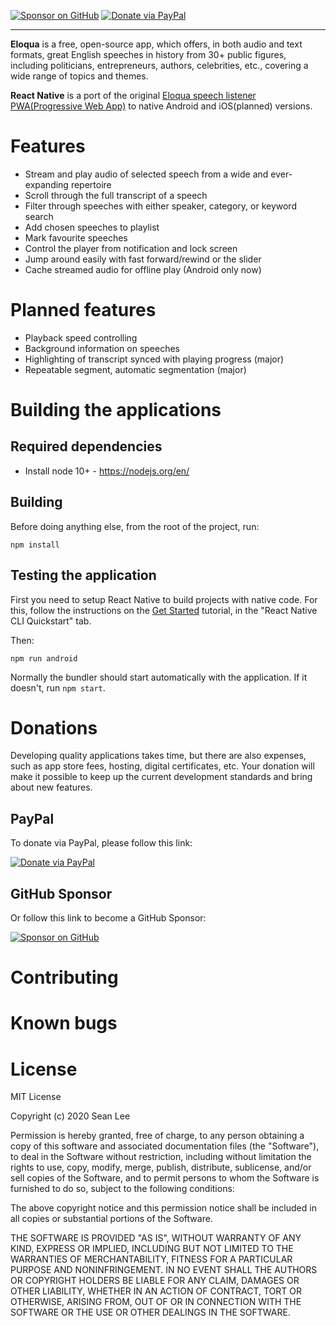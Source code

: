 [![Sponsor on GitHub](https://img.shields.io/badge/Sponsor-on%20GitHub-blueviolet)](https://github.com/sponsors/ilovepku) [![Donate via PayPal](https://img.shields.io/badge/Donate-via%20PayPal-blue)](https://www.paypal.com/donate?hosted_button_id=EMK52WJM37KWY)

* * *

**Eloqua** is a free, open-source app, which offers, in both audio and text formats, great English speeches in history from 30+ public figures, including politicians, entrepreneurs, authors, celebrities, etc., covering a wide range of topics and themes.

**React Native** is a port of the original [Eloqua speech listener PWA(Progressive Web App)](https://github.com/ilovepku/pwa-quanto) to native Android and iOS(planned) versions.

# Features
- Stream and play audio of selected speech from a wide and ever-expanding repertoire
- Scroll through the full transcript of a speech
- Filter through speeches with either speaker, category, or keyword search
- Add chosen speeches to playlist
- Mark favourite speeches
- Control the player from notification and lock screen
- Jump around easily with fast forward/rewind or the slider
- Cache streamed audio for offline play (Android only now)

# Planned features
- Playback speed controlling
- Background information on speeches
- Highlighting of transcript synced with playing progress (major)
- Repeatable segment, automatic segmentation (major)

# Building the applications

## Required dependencies

- Install node 10+ - https://nodejs.org/en/

## Building

Before doing anything else, from the root of the project, run:

	npm install
  
## Testing the application

First you need to setup React Native to build projects with native code. For this, follow the instructions on the [Get Started](https://facebook.github.io/react-native/docs/getting-started.html) tutorial, in the "React Native CLI Quickstart" tab.

Then:

	npm run android
  
Normally the bundler should start automatically with the application. If it doesn't, run `npm start`.

# Donations

Developing quality applications takes time, but there are also expenses, such as app store fees, hosting, digital certificates, etc. Your donation will make it possible to keep up the current development standards and bring about new features.

## PayPal

To donate via PayPal, please follow this link:

[![Donate via PayPal](https://img.shields.io/badge/Donate-via%20PayPal-blue)](https://www.paypal.com/donate?hosted_button_id=EMK52WJM37KWY)

## GitHub Sponsor

Or follow this link to become a GitHub Sponsor:

[![Sponsor on GitHub](https://img.shields.io/badge/Sponsor-on%20GitHub-blueviolet)](https://github.com/sponsors/ilovepku)

# Contributing

# Known bugs

# License

MIT License

Copyright (c) 2020 Sean Lee

Permission is hereby granted, free of charge, to any person obtaining a copy of this software and associated documentation files (the "Software"), to deal in the Software without restriction, including without limitation the rights to use, copy, modify, merge, publish, distribute, sublicense, and/or sell copies of the Software, and to permit persons to whom the Software is furnished to do so, subject to the following conditions:

The above copyright notice and this permission notice shall be included in all copies or substantial portions of the Software.

THE SOFTWARE IS PROVIDED "AS IS", WITHOUT WARRANTY OF ANY KIND, EXPRESS OR IMPLIED, INCLUDING BUT NOT LIMITED TO THE WARRANTIES OF MERCHANTABILITY, FITNESS FOR A PARTICULAR PURPOSE AND NONINFRINGEMENT. IN NO EVENT SHALL THE AUTHORS OR COPYRIGHT HOLDERS BE LIABLE FOR ANY CLAIM, DAMAGES OR OTHER LIABILITY, WHETHER IN AN ACTION OF CONTRACT, TORT OR OTHERWISE, ARISING FROM, OUT OF OR IN CONNECTION WITH THE SOFTWARE OR THE USE OR OTHER DEALINGS IN THE SOFTWARE.
